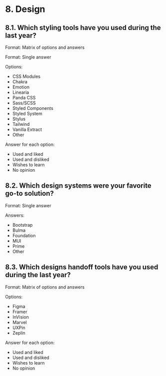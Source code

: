 # 8. Design

## 8.1. Which styling tools have you used during the last year?

Format: Matrix of options and answers

Format: Single answer

Options:
- CSS Modules
- Chakra
- Emotion
- Linearia
- Panda CSS
- Sass/SCSS
- Styled Components
- Styled System
- Stylus
- Tailwind
- Vanilla Extract
- Other

Answer for each option:
- Used and liked
- Used and disliked
- Wishes to learn
- No opinion

## 8.2. Which design systems were your favorite go-to solution?

Format: Single answer

Answers:
- Bootstrap
- Bulma
- Foundation
- MUI
- Prime
- Other

## 8.3. Which designs handoff tools have you used during the last year?

Format: Matrix of options and answers

Options:
- Figma
- Framer
- InVision
- Marvel
- UXPin
- Zeplin

Answer for each option:
- Used and liked
- Used and disliked
- Wishes to learn
- No opinion